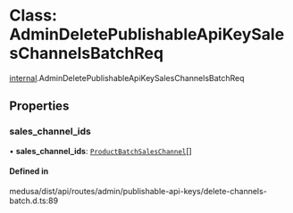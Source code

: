 # Class: AdminDeletePublishableApiKeySalesChannelsBatchReq

[internal](../modules/internal-21.md).AdminDeletePublishableApiKeySalesChannelsBatchReq

## Properties

### sales\_channel\_ids

• **sales\_channel\_ids**: [`ProductBatchSalesChannel`](internal-21.ProductBatchSalesChannel.md)[]

#### Defined in

medusa/dist/api/routes/admin/publishable-api-keys/delete-channels-batch.d.ts:89

